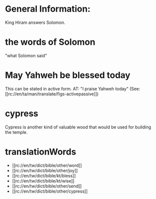 # General Information:

King Hiram answers Solomon.

# the words of Solomon

"what Solomon said"

# May Yahweh be blessed today

This can be stated in active form. AT: "I praise Yahweh today" (See: [[rc://en/ta/man/translate/figs-activepassive]])

# cypress

Cypress is another kind of valuable wood that would be used for building the temple.

# translationWords

* [[rc://en/tw/dict/bible/other/word]]
* [[rc://en/tw/dict/bible/other/joy]]
* [[rc://en/tw/dict/bible/kt/bless]]
* [[rc://en/tw/dict/bible/kt/wise]]
* [[rc://en/tw/dict/bible/other/send]]
* [[rc://en/tw/dict/bible/other/cypress]]